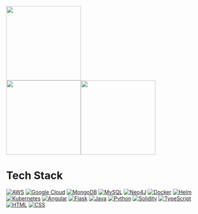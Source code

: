 <img src="https://github-profile-summary-cards.vercel.app/api/cards/profile-details?username=ThompsonA93&theme=gruvbox" height="200px" width="auto">
<div style="display: flex;">
    <img src="https://denvercoder1-github-readme-stats.vercel.app/api/top-langs/?username=ThompsonA93&langs_count=8&hide=jupyter%20notebook&layout=compact&theme=gruvbox&hide_border=true" height="200px" width="auto"/>
    <img src="https://denvercoder1-github-readme-stats.vercel.app/api?username=ThompsonA93&show_icons=true&count_private=true&theme=gruvbox&hide_border=true" height="200px" width="auto"/>
</div>

# Tech Stack
[![AWS](https://img.shields.io/badge/AWS-%23FF9900.svg?logo=amazon-web-services&logoColor=white)](#)
[![Google Cloud](https://img.shields.io/badge/Google%20Cloud-%234285F4.svg?logo=google-cloud&logoColor=white)](#)
[![MongoDB](https://img.shields.io/badge/MongoDB-%234ea94b.svg?logo=mongodb&logoColor=white)](#)
[![MySQL](https://img.shields.io/badge/MySQL-4479A1?logo=mysql&logoColor=fff)](#)
[![Neo4J](https://img.shields.io/badge/Neo4j-008CC1?logo=neo4j&logoColor=white)](#)
[![Docker](https://img.shields.io/badge/Docker-2496ED?logo=docker&logoColor=fff)](#)
[![Helm](https://img.shields.io/badge/Helm-0F1689?logo=helm&logoColor=fff)](#)
[![Kubernetes](https://img.shields.io/badge/Kubernetes-326CE5?logo=kubernetes&logoColor=fff)](#)
[![Angular](https://img.shields.io/badge/Angular-%23DD0031.svg?logo=angular&logoColor=white)](#)
[![Flask](https://img.shields.io/badge/Flask-000?logo=flask&logoColor=fff)](#)
[![Java](https://img.shields.io/badge/Java-%23ED8B00.svg?logo=openjdk&logoColor=white)](#)
[![Python](https://img.shields.io/badge/Python-3776AB?logo=python&logoColor=fff)](#)
[![Solidity](https://img.shields.io/badge/Solidity-363636?logo=solidity&logoColor=fff)](#)
[![TypeScript](https://img.shields.io/badge/TypeScript-3178C6?logo=typescript&logoColor=fff)](#)
[![HTML](https://img.shields.io/badge/HTML-%23E34F26.svg?logo=html5&logoColor=white)](#)
[![CSS](https://img.shields.io/badge/CSS-1572B6?logo=css3&logoColor=fff)](#)
